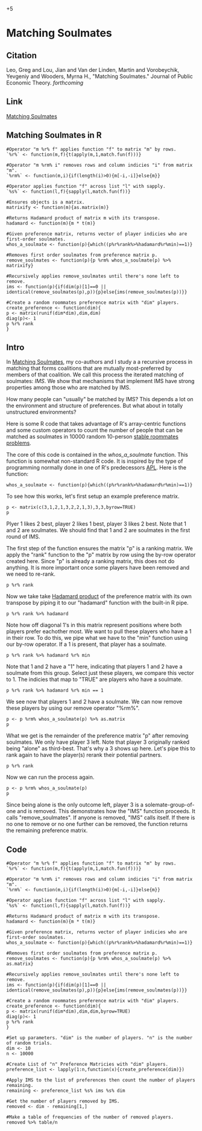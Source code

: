 +5

# Matching Soulmates

## Citation 

Leo, Greg and Lou, Jian and Van der Linden, Martin and Vorobeychik, Yevgeniy and Wooders, Myrna H., "Matching Soulmates." Journal of Public Economic Theory. *forthcoming*

## Link 

[Matching Soulmates](https://onlinelibrary.wiley.com/doi/10.1111/jpet.12542)

## Matching Soulmates in R

```{r, IMSsetup, echo=FALSE}
#Operator "m %r% f" applies function "f" to matrix "m" by rows. 
`%r%` <- function(m,f){t(apply(m,1,match.fun(f)))}

#Operator "m %rm% i" removes rows and column indicies "i" from matrix "m". 
`%rm%` <- function(m,i){if(length(i)>0){m[-i,-i]}else{m}}  

#Operator applies function "f" across list "l" with sapply.
`%s%` <- function(l,f){sapply(l,match.fun(f))}

#Ensures objects is a matrix.
matrixify <- function(m){as.matrix(m)}

#Returns Hadamard product of matrix m with its transpose.
hadamard <- function(m){m * t(m)}

#Given preference matrix, returns vector of player indicies who are first-order soulmates.
whos_a_soulmate <- function(p){which((p%r%rank%>%hadamard%r%min)==1)}

#Removes first order soulmates from preference matrix p.
remove_soulmates <- function(p){p %rm% whos_a_soulmate(p) %>% matrixify}

#Recursively applies remove_soulmates until there's none left to remove.
ims <- function(p){if(dim(p)[1]==0 || identical(remove_soulmates(p),p)){p}else{ims(remove_soulmates(p))}}

#Create a random roommates preference matrix with "dim" players.
create_preference <- function(dim){
p <- matrix(runif(dim*dim),dim,dim)
diag(p)<- 1
p %r% rank
}
```

## Intro

In [Matching Soulmates](../2.%20Working%20Papers/MatchingSoulmates.html), my co-authors and I study a a recursive process in matching that
forms coalitions that are mutually most-preferred by members of that coalition. We call this process the iterated matching of soulmates: *IMS*. We show that mechanisms that implement IMS have strong properties among those who are matched by IMS. 

How many people can "usually" be matched by IMS? This depends a lot on the environment and structure of preferences. But what about in totally unstructured environments? 

Here is some R code that takes advantage of R's array-centric functions and some custom operators to count the number of people that can be matched as soulmates in 10000 random 10-person [stable roommates problems](https://en.wikipedia.org/wiki/Stable_roommates_problem). 

The core of this code is contained in the *whos_a_soulmate* function. This function is somewhat non-standard R code. It is inspired by the type of programming normally done in one of R's predecessors [APL](https://tryapl.org). Here is the function: 

```{r, whos, eval=FALSE}
whos_a_soulmate <- function(p){which((p%r%rank%>%hadamard%r%min)==1)}
```

To see how this works, let's first setup an example preference matrix. 

```{r, setupp, eval=TRUE}
p <- matrix(c(3,1,2,1,3,2,2,1,3),3,3,byrow=TRUE)
p
```

Plyer 1 likes 2 best, player 2 likes 1 best, player 3 likes 2 best. Note that 1 and 2 are soulmates. We should find that 1 and 2 are soulmates in the first round of IMS. 

The first step of the function ensures the matrix "p" is a ranking matrix. We apply the "rank" function to the "p" matrix by row using the by-row operator created here. Since "p" is already a ranking matrix, this does not do anything. It is more important once some players have been removed and we need to re-rank. 

```{r, step1, eval=TRUE}
p %r% rank
```

Now we take take [Hadamard product](https://en.wikipedia.org/wiki/Hadamard_product) of the preference matrix with its own transpose by piping it to our "hadamard" function with the built-in R pipe. 

```{r, step2, eval=TRUE}
p %r% rank %>% hadamard
```

Note how off diagonal 1's in this matrix represent positions where both players prefer eachother most. We want to pull these players who have a 1 in their row. To do this, we pipe what we have to the "min" function using our by-row operator. If a 1 is present, that player has a soulmate. 


```{r, step3, eval=TRUE}
p %r% rank %>% hadamard %r% min
```

Note that 1 and 2 have a "1" here, indicating that players 1 and 2 have a soulmate from this group. Select just these players, we compare this vector to 1. The indicies that map to "TRUE" are players who have a soulmate. 


```{r, step4, eval=TRUE}
p %r% rank %>% hadamard %r% min == 1
```

We see now that players 1 and 2 have a soulmate. We can now remove these players by using our remove operator "%rm%". 

```{r, step5, eval=TRUE}
p <- p %rm% whos_a_soulmate(p) %>% as.matrix
p
```

What we get is the remainder of the preference matrix "p" after removing soulmates. We only have player 3 left. Note that player 3 originally ranked being "alone" as third-best. That's why a 3 shows up here. Let's pipe this to rank again to have the player(s) rerank their potential partners.

```{r, step6, eval=TRUE}
p %r% rank
```

Now we can run the process again.

```{r, step7, eval=TRUE}
p <- p %rm% whos_a_soulmate(p)
p
```

Since being alone is the only outcome left, player 3 is a solemate-group-of-one and is removed. This demonstrates how the "IMS" function proceeds. It calls "remove_soulmates". If anyone is removed, "IMS" calls itself. If there is no one to remove or no one further can be removed, the function returns the remaining preference matrix.  

## Code

```{r, IMS, echo=TRUE}
#Operator "m %r% f" applies function "f" to matrix "m" by rows. 
`%r%` <- function(m,f){t(apply(m,1,match.fun(f)))}

#Operator "m %rm% i" removes rows and column indicies "i" from matrix "m". 
`%rm%` <- function(m,i){if(length(i)>0){m[-i,-i]}else{m}}  

#Operator applies function "f" across list "l" with sapply.
`%s%` <- function(l,f){sapply(l,match.fun(f))}

#Returns Hadamard product of matrix m with its transpose.
hadamard <- function(m){m * t(m)}

#Given preference matrix, returns vector of player indicies who are first-order soulmates.
whos_a_soulmate <- function(p){which((p%r%rank%>%hadamard%r%min)==1)}

#Removes first order soulmates from preference matrix p.
remove_soulmates <- function(p){p %rm% whos_a_soulmate(p) %>% as.matrix}

#Recursively applies remove_soulmates until there's none left to remove.
ims <- function(p){if(dim(p)[1]==0 || identical(remove_soulmates(p),p)){p}else{ims(remove_soulmates(p))}}

#Create a random roommates preference matrix with "dim" players.
create_preference <- function(dim){
p <- matrix(runif(dim*dim),dim,dim,byrow=TRUE)
diag(p)<- 1
p %r% rank
}

#Set up parameters. "dim" is the number of players. "n" is the number of random trials. 
dim <- 10
n <- 10000

#Create List of "n" Preference Matricies with "dim" players.
preference_list <- lapply(1:n,function(x){create_preference(dim)})

#Apply IMS to the list of preferences then count the number of players remaining.
remaining <- preference_list %s% ims %s% dim 

#Get the number of players removed by IMS.
removed <- dim - remaining[1,]

#Make a table of frequencies of the number of removed players.
removed %>% table/n

```

